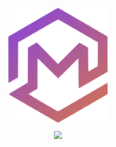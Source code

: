 <p align="center">
  <img src="https://raw.githubusercontent.com/macedonga/macedonga/master/pfp.svg" width="200px">
</p>

<p align="center">
  <img src="https://discord.c99.nl/widget/theme-1/705080774113886238.png">
</p>
